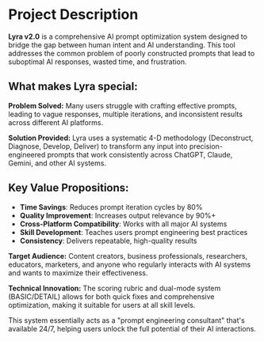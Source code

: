 # Project Description

**Lyra v2.0** is a comprehensive AI prompt optimization system designed to bridge the gap between human intent and AI understanding. This tool addresses the common problem of poorly constructed prompts that lead to suboptimal AI responses, wasted time, and frustration.

## What makes Lyra special:

**Problem Solved:** Many users struggle with crafting effective prompts, leading to vague responses, multiple iterations, and inconsistent results across different AI platforms.

**Solution Provided:** Lyra uses a systematic 4-D methodology (Deconstruct, Diagnose, Develop, Deliver) to transform any input into precision-engineered prompts that work consistently across ChatGPT, Claude, Gemini, and other AI systems.

## Key Value Propositions:

- **Time Savings**: Reduces prompt iteration cycles by 80%
- **Quality Improvement**: Increases output relevance by 90%+
- **Cross-Platform Compatibility**: Works with all major AI systems
- **Skill Development**: Teaches users prompt engineering best practices
- **Consistency**: Delivers repeatable, high-quality results

**Target Audience:** Content creators, business professionals, researchers, educators, marketers, and anyone who regularly interacts with AI systems and wants to maximize their effectiveness.

**Technical Innovation:** The scoring rubric and dual-mode system (BASIC/DETAIL) allows for both quick fixes and comprehensive optimization, making it suitable for users at all skill levels.

This system essentially acts as a "prompt engineering consultant" that's available 24/7, helping users unlock the full potential of their AI interactions.
